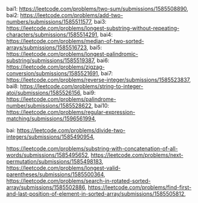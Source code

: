 bai1: https://leetcode.com/problems/two-sum/submissions/1585508890,
bai2: https://leetcode.com/problems/add-two-numbers/submissions/1585511577,
bai3: https://leetcode.com/problems/longest-substring-without-repeating-characters/submissions/1585514291,
bai4: https://leetcode.com/problems/median-of-two-sorted-arrays/submissions/1585516723,
bai5: https://leetcode.com/problems/longest-palindromic-substring/submissions/1585519387,
bai6: https://leetcode.com/problems/zigzag-conversion/submissions/1585521691,
bai7: https://leetcode.com/problems/reverse-integer/submissions/1585523837,
bai8: https://leetcode.com/problems/string-to-integer-atoi/submissions/1585526156,
bai9: https://leetcode.com/problems/palindrome-number/submissions/1585528622,
bai10: https://leetcode.com/problems/regular-expression-matching/submissions/1596561994,


bai: https://leetcode.com/problems/divide-two-integers/submissions/1585490954,

https://leetcode.com/problems/substring-with-concatenation-of-all-words/submissions/1585495652,
https://leetcode.com/problems/next-permutation/submissions/1585498183,
https://leetcode.com/problems/longest-valid-parentheses/submissions/1585500364,
https://leetcode.com/problems/search-in-rotated-sorted-array/submissions/1585502886,
https://leetcode.com/problems/find-first-and-last-position-of-element-in-sorted-array/submissions/1585505812,


